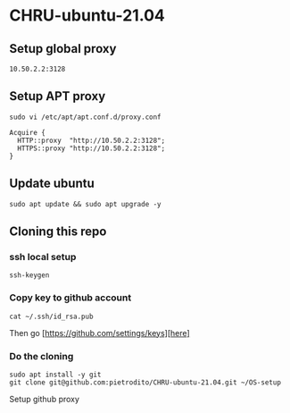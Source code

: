 # CHRU-ubuntu-21.04

## Setup global proxy

``` 
10.50.2.2:3128
```

## Setup APT proxy

```
sudo vi /etc/apt/apt.conf.d/proxy.conf
```

```
Acquire {
  HTTP::proxy  "http://10.50.2.2:3128";
  HTTPS::proxy "http://10.50.2.2:3128";
}
```

## Update ubuntu

```
sudo apt update && sudo apt upgrade -y
```

## Cloning this repo
### ssh local setup

```
ssh-keygen
```

### Copy key to github account

```
cat ~/.ssh/id_rsa.pub
```

Then go   [https://github.com/settings/keys][here]

### Do the cloning

```
sudo apt install -y git
git clone git@github.com:pietrodito/CHRU-ubuntu-21.04.git ~/OS-setup
```

Setup github proxy
